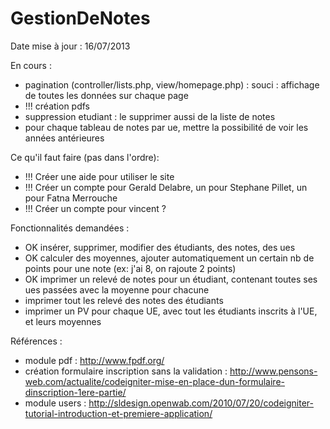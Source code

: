 GestionDeNotes
==============
Date mise à jour : 16/07/2013

En cours :
   - pagination (controller/lists.php, view/homepage.php) : souci : affichage de toutes les données sur chaque page
   - !!! création pdfs
   - suppression etudiant : le supprimer aussi de la liste de notes
   - pour chaque tableau de notes par ue, mettre la possibilité de voir les années antérieures

Ce qu'il faut faire (pas dans l'ordre):
   - !!! Créer une aide pour utiliser le site
   - !!! Créer un compte pour Gerald Delabre, un pour Stephane Pillet, un pour Fatna Merrouche 
   - !!! Créer un compte pour vincent ?

Fonctionnalités demandées :
   - OK insérer, supprimer, modifier des étudiants, des notes, des ues
   - OK calculer des moyennes, ajouter automatiquement un certain nb de points pour une note (ex: j'ai 8, on rajoute 2 points)
   - OK imprimer un relevé de notes pour un étudiant, contenant toutes ses ues passées avec la moyenne pour chacune
   - imprimer tout les relevé des notes des étudiants
   - imprimer un PV pour chaque UE, avec tout les étudiants inscrits à l'UE, et leurs moyennes

Références :
   - module pdf : 
http://www.fpdf.org/
   - création formulaire inscription sans la validation :
http://www.pensons-web.com/actualite/codeigniter-mise-en-place-dun-formulaire-dinscription-1ere-partie/
   - module users :
http://sldesign.openwab.com/2010/07/20/codeigniter-tutorial-introduction-et-premiere-application/
